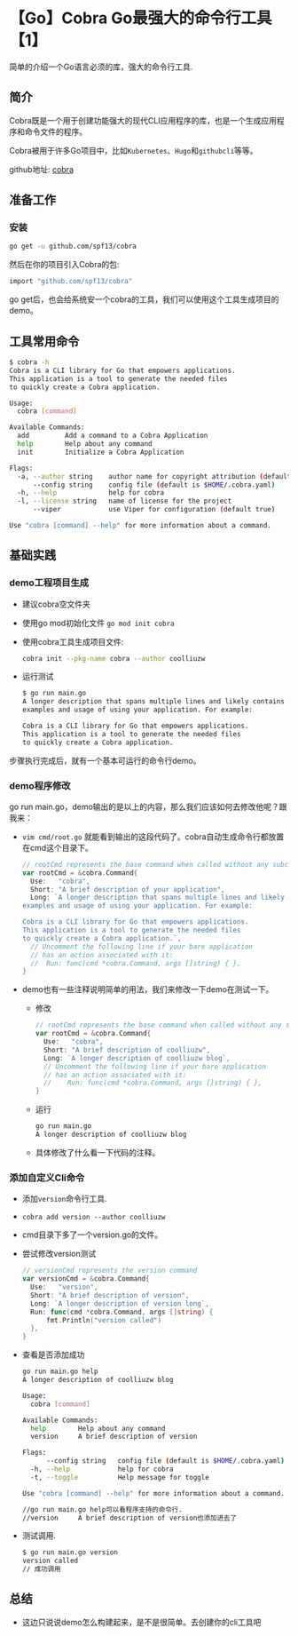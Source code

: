 # 【Go】Cobra Go最强大的命令行工具【1】


简单的介绍一个Go语言必须的库，强大的命令行工具.

<!--more-->

## 简介

Cobra既是一个用于创建功能强大的现代CLI应用程序的库，也是一个生成应用程序和命令文件的程序。

Cobra被用于许多Go项目中，比如`Kubernetes`、`Hugo`和`githubcli`等等。

github地址: [cobra](https://github.com/spf13/cobra)

## 准备工作

### 安装

```bash
go get -u github.com/spf13/cobra
```

然后在你的项目引入Cobra的包:

```bash
import "github.com/spf13/cobra"
```

go get后，也会给系统安一个cobra的工具，我们可以使用这个工具生成项目的demo。

## 工具常用命令

```bash
$ cobra -h                                      
Cobra is a CLI library for Go that empowers applications.
This application is a tool to generate the needed files
to quickly create a Cobra application.

Usage:
  cobra [command]

Available Commands:
  add         Add a command to a Cobra Application
  help        Help about any command
  init        Initialize a Cobra Application

Flags:
  -a, --author string    author name for copyright attribution (default "YOUR NAME")
      --config string    config file (default is $HOME/.cobra.yaml)
  -h, --help             help for cobra
  -l, --license string   name of license for the project
      --viper            use Viper for configuration (default true)

Use "cobra [command] --help" for more information about a command.
```



## 基础实践

### demo工程项目生成

- 建议cobra空文件夹

- 使用go mod初始化文件 `go mod init cobra`

- 使用cobra工具生成项目文件:

  ```bash
  cobra init --pkg-name cobra --author coolliuzw
  ```

- 运行测试

  ```bash
  $ go run main.go            
  A longer description that spans multiple lines and likely contains
  examples and usage of using your application. For example:
  
  Cobra is a CLI library for Go that empowers applications.
  This application is a tool to generate the needed files
  to quickly create a Cobra application.
  ```

步骤执行完成后，就有一个基本可运行的命令行demo。

### demo程序修改

go run main.go，demo输出的是以上的内容，那么我们应该如何去修改他呢？跟我来：

- `vim cmd/root.go` 就能看到输出的这段代码了。cobra自动生成命令行都放置在cmd这个目录下。

  ```go
  // rootCmd represents the base command when called without any subcommands
  var rootCmd = &cobra.Command{
  	Use:   "cobra",
  	Short: "A brief description of your application",
  	Long: `A longer description that spans multiple lines and likely contains
  examples and usage of using your application. For example:
  
  Cobra is a CLI library for Go that empowers applications.
  This application is a tool to generate the needed files
  to quickly create a Cobra application.`,
  	// Uncomment the following line if your bare application
  	// has an action associated with it:
  	//	Run: func(cmd *cobra.Command, args []string) { },
  }
  ```

- demo也有一些注释说明简单的用法，我们来修改一下demo在测试一下。

  - 修改

    ```go
    // rootCmd represents the base command when called without any subcommands
    var rootCmd = &cobra.Command{
      Use:   "cobra",
      Short: "A brief description of coolliuzw",
      Long: `A longer description of coolliuzw blog`,
      // Uncomment the following line if your bare application
      // has an action associated with it:
      //	Run: func(cmd *cobra.Command, args []string) { },
    }
    ```

  - 运行

    ```bash
    go run main.go   
    A longer description of coolliuzw blog
    ```

  - 具体修改了什么看一下代码的注释。

### 添加自定义Cli命令
- 添加`version`命令行工具.
- `cobra add version --author coolliuzw`

- cmd目录下多了一个version.go的文件。

- 尝试修改version测试
  ```go
  // versionCmd represents the version command
  var versionCmd = &cobra.Command{
  	Use:   "version",
  	Short: "A brief description of version",
  	Long: `A longer description of version long`,
  	Run: func(cmd *cobra.Command, args []string) {
  		fmt.Println("version called")
  	},
  }
  ```

- 查看是否添加成功

  ```bash
  go run main.go help   
  A longer description of coolliuzw blog
  
  Usage:
    cobra [command]
  
  Available Commands:
    help        Help about any command
    version     A brief description of version
  
  Flags:
        --config string   config file (default is $HOME/.cobra.yaml)
    -h, --help            help for cobra
    -t, --toggle          Help message for toggle
  
  Use "cobra [command] --help" for more information about a command.
  
  //go run main.go help可以看程序支持的命令行.
  //version     A brief description of version也添加进去了
  ```

- 测试调用.

  ```bash
  $ go run main.go version
  version called
  // 成功调用
  ```

  

## 总结

- 这边只说说demo怎么构建起来，是不是很简单。去创建你的cli工具吧
